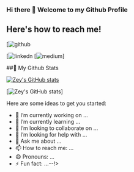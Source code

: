 ### Hi there 👋 Welcome to my Github Profile

## Here's how to reach me!

[![github](https://img.shields.io/badge/GitHub-000000?style=for-the-badge&logo=GitHub&logoColor=white)

[![linkedn](https://img.shields.io/badge/LinkedIn-0077B5?style=for-the-badge&logo=linkedin&logoColor=white)
[![medium](https://img.shields.io/badge/Medium-12100E?style=for-the-badge&logo=medium&logoColor=white)]

##🌱 My Github Stats

[![Zey's GitHub stats](https://github-readme-stats.vercel.app/api?username=zedyjy)](https://github.com/zedyjy/github-readme-stats)

[![Zey's GitHub stats](https://github-readme-stats.vercel.app/api/top-langs/?username=zedyjy)]


Here are some ideas to get you started:

- 🔭 I’m currently working on ...
- 🌱 I’m currently learning ...
- 👯 I’m looking to collaborate on ...
- 🤔 I’m looking for help with ...
- 💬 Ask me about ...
- 📫 How to reach me: ...
- 😄 Pronouns: ...
- ⚡ Fun fact: ...--!>
